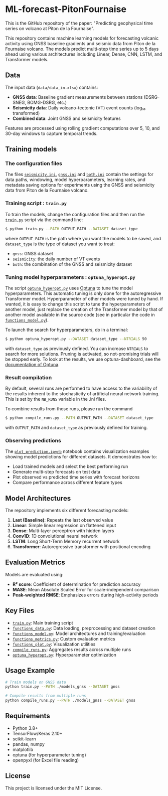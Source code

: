 # ML-forecast-PitonFournaise

This is the GitHub repository of the paper: "Predicting geophysical time series on volcano at Piton de la Fournaise".

This repository contains machine learning models for forecasting volcanic activity using GNSS baseline gradients and seismic data from Piton de la Fournaise volcano. The models predict multi-step time series up to 5 days ahead using various architectures including Linear, Dense, CNN, LSTM, and Transformer models.

## Data

The input data (`data/data_in.xlsx`) contains:
- **GNSS data**: Baseline gradient measurements between stations (DSRG-SNEG, BOMG-DSRG, etc.)  
- **Seismicity data**: Daily volcano-tectonic (VT) event counts (log₁₀ transformed)
- **Combined data**: Joint GNSS and seismicity features

Features are processed using rolling gradient computations over 5, 10, and 30-day windows to capture temporal trends.

## Training models

### The configuration files

The files [`seismicity.ini`](seismicity.ini), [`gnss.ini`](gnss.ini) and [`both.ini`](both.ini) contain the settings for data paths, windowing, model hyperparameters, learning rates, and metadata saving options for experiments using the GNSS and seismicity data from Piton de la Fournaise volcano.

### Training script : `train.py`

To train the models, change the configuration files and then run the [`train.py`](train.py) script via the command line:

```bash
$ python train.py --PATH OUTPUT_PATH --DATASET dataset_type
```

where `OUTPUT_PATH` is the path where you want the models to be saved, and `dataset_type` is the type of dataset you want to treat:
- `gnss`: GNSS dataset
- `seismicity`: the daily number of VT events  
- `both`: the combination of the GNSS and seismicity dataset

### Tuning model hyperparameters : `optuna_hyperopt.py`

The script [`optuna_hyperopt.py`](optuna_hyperopt.py) uses [Optuna](https://optuna.readthedocs.io/en/stable/index.html#) to tune the model hyperparameters. This automatic tuning is only done for the autoregressive Transformer model. Hyperparameter of other models were tuned by hand. If wanted, it is easy to change this script to tune the hyperparameters of another model, just replace the creation of the Transformer model by that of another model available in the source code (see in particular the code in [`functions_model.py`](functions_model.py)).

To launch the search for hyperparameters, do in a terminal:

```bash
$ python optuna_hyperopt.py --DATASET dataset_type --NTRIALS 50
```

with `dataset_type` as previously defined. You can increase `NTRIALS` to search for more solutions. Pruning is activated, so not-promising trials will be stopped early. To look at the results, we use optuna-dashboard, see the [documentation of Optuna](https://optuna.readthedocs.io/en/stable/index.html).

### Result compilation

By default, several runs are performed to have access to the variability of the results inherent to the stochasticity of artificial neural network training. This is set by the `NB_RUNS` variable in the .ini files.

To combine results from those runs, please run the command

```bash
$ python compile_runs.py --PATH OUTPUT_PATH --DATASET dataset_type
```

with `OUTPUT_PATH` and `dataset_type` as previously defined for training.

### Observing predictions

The [`plot_prediction.ipynb`](plot_prediction.ipynb) notebook contains visualization examples showing model predictions for different datasets. It demonstrates how to:
- Load trained models and select the best performing run
- Generate multi-step forecasts on test data  
- Plot observed vs predicted time series with forecast horizons
- Compare performance across different feature types

## Model Architectures

The repository implements six different forecasting models:

1. **Last (Baseline)**: Repeats the last observed value
2. **Linear**: Simple linear regression on flattened input
3. **Dense**: Multi-layer perceptron with hidden layers
4. **Conv1D**: 1D convolutional neural network
5. **LSTM**: Long Short-Term Memory recurrent network
6. **Transformer**: Autoregressive transformer with positional encoding

## Evaluation Metrics

Models are evaluated using:
- **R² score**: Coefficient of determination for prediction accuracy
- **MASE**: Mean Absolute Scaled Error for scale-independent comparison
- **Peak-weighted RMSE**: Emphasizes errors during high-activity periods

## Key Files

- [`train.py`](train.py): Main training script
- [`functions_data.py`](functions_data.py): Data loading, preprocessing and dataset creation
- [`functions_model.py`](functions_model.py): Model architectures and training/evaluation
- [`functions_metrics.py`](functions_metrics.py): Custom evaluation metrics
- [`functions_plot.py`](functions_plot.py): Visualization utilities
- [`compile_runs.py`](compile_runs.py): Aggregates results across multiple runs
- [`optuna_hyperopt.py`](optuna_hyperopt.py): Hyperparameter optimization

## Usage Example

```bash
# Train models on GNSS data
python train.py --PATH ./models_gnss --DATASET gnss

# Compile results from multiple runs  
python compile_runs.py --PATH ./models_gnss --DATASET gnss
```

## Requirements

- Python 3.8+
- TensorFlow/Keras 2.10+
- scikit-learn
- pandas, numpy
- matplotlib
- optuna (for hyperparameter tuning)
- openpyxl (for Excel file reading)

## License

This project is licensed under the MIT License.